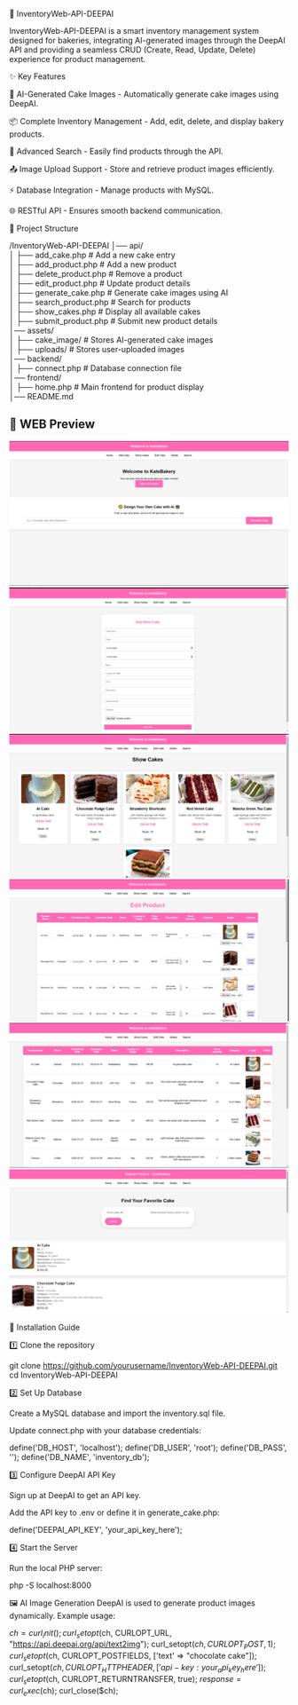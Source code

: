 🍰 InventoryWeb-API-DEEPAI

InventoryWeb-API-DEEPAI is a smart inventory management system designed for bakeries, integrating AI-generated images through the DeepAI API and providing a seamless CRUD (Create, Read, Update, Delete) experience for product management.

✨ Key Features

🎨 AI-Generated Cake Images - Automatically generate cake images using DeepAI.

📦 Complete Inventory Management - Add, edit, delete, and display bakery products.

🔎 Advanced Search - Easily find products through the API.

📤 Image Upload Support - Store and retrieve product images efficiently.

⚡ Database Integration - Manage products with MySQL.

🌐 RESTful API - Ensures smooth backend communication.

📂 Project Structure

/InventoryWeb-API-DEEPAI
│── api/<br>
│   ├── add_cake.php           # Add a new cake entry<br>
│   ├── add_product.php        # Add a new product<br>
│   ├── delete_product.php     # Remove a product<br>
│   ├── edit_product.php       # Update product details<br>
│   ├── generate_cake.php      # Generate cake images using AI<br>
│   ├── search_product.php     # Search for products<br>
│   ├── show_cakes.php         # Display all available cakes<br>
│   ├── submit_product.php     # Submit new product details<br>
│── assets/<br>
│   ├── cake_image/            # Stores AI-generated cake images<br>
│   ├── uploads/               # Stores user-uploaded images<br>
│── backend/<br>
│   ├── connect.php            # Database connection file<br>
│── frontend/<br>
│   ├── home.php               # Main frontend for product display<br>
│── README.md<br>

## 🎨 WEB Preview
![HOME!](assets/webpage/image1.png)
![ADDCAKE!](assets/webpage/image2.png)
![SHOWCAKE!](assets/webpage/image3.png)
![EDITCAKE!](assets/webpage/image4.png)
![DELETECAKE!](assets/webpage/image5.png)
![SEARCHCAKE!](assets/webpage/image6.png)

🚀 Installation Guide

1️⃣ Clone the repository

git clone https://github.com/yourusername/InventoryWeb-API-DEEPAI.git
cd InventoryWeb-API-DEEPAI

2️⃣ Set Up Database

Create a MySQL database and import the inventory.sql file.

Update connect.php with your database credentials:

define('DB_HOST', 'localhost');
define('DB_USER', 'root');
define('DB_PASS', '');
define('DB_NAME', 'inventory_db');

3️⃣ Configure DeepAI API Key

Sign up at DeepAI to get an API key.

Add the API key to .env or define it in generate_cake.php:

define('DEEPAI_API_KEY', 'your_api_key_here');

4️⃣ Start the Server

Run the local PHP server:

php -S localhost:8000

🖼 AI Image Generation
DeepAI is used to generate product images dynamically.
Example usage:

$ch = curl_init();
curl_setopt($ch, CURLOPT_URL, "https://api.deepai.org/api/text2img");
curl_setopt($ch, CURLOPT_POST, 1);
curl_setopt($ch, CURLOPT_POSTFIELDS, ['text' => "chocolate cake"]);
curl_setopt($ch, CURLOPT_HTTPHEADER, ['api-key: your_api_key_here']);
curl_setopt($ch, CURLOPT_RETURNTRANSFER, true);
$response = curl_exec($ch);
curl_close($ch);

